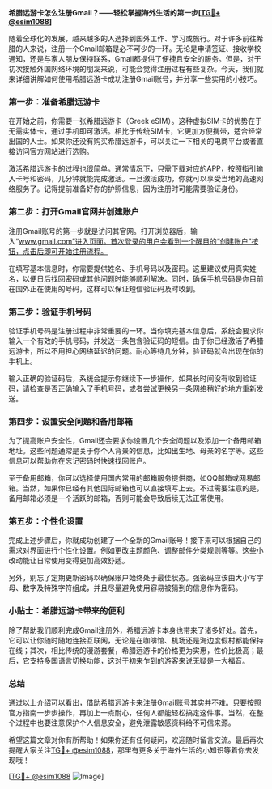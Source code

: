 **希腊远游卡怎么注册Gmail？——轻松掌握海外生活的第一步[[TG💪+ @esim1088](https://t.me/s/esim1088)]**

随着全球化的发展，越来越多的人选择到国外工作、学习或旅行。对于许多前往希腊的人来说，注册一个Gmail邮箱是必不可少的一环。无论是申请签证、接收学校通知，还是与家人朋友保持联系，Gmail都提供了便捷且安全的服务。但是，对于初次接触外国网络环境的朋友来说，可能会觉得注册过程有些复杂。今天，我们就来详细讲解如何使用希腊远游卡成功注册Gmail账号，并分享一些实用的小技巧。

### 第一步：准备希腊远游卡

在开始之前，你需要一张希腊远游卡（Greek eSIM）。这种虚拟SIM卡的优势在于无需实体卡，通过手机即可激活。相比于传统SIM卡，它更加方便携带，适合经常出国的人士。如果你还没有购买希腊远游卡，可以关注一下相关的电商平台或者直接访问官方网站进行选购。

激活希腊远游卡的过程也很简单。通常情况下，只需下载对应的APP，按照指引输入卡号和密码，几分钟就能完成激活。一旦激活成功，你就可以享受当地的高速网络服务了。记得提前准备好你的护照信息，因为注册时可能需要验证身份。

### 第二步：打开Gmail官网并创建账户

注册Gmail账号的第一步就是访问其官网。打开浏览器后，输入“www.gmail.com”进入页面。首次登录的用户会看到一个醒目的“创建账户”按钮，点击后即可开始注册流程。

在填写基本信息时，你需要提供姓名、手机号码以及密码。这里建议使用真实姓名，以便日后找回密码或其他问题时能够顺利解决。同时，确保手机号码是你目前在国外正在使用的号码，这样可以保证短信验证码及时收到。

### 第三步：验证手机号码

验证手机号码是注册过程中非常重要的一环。当你填完基本信息后，系统会要求你输入一个有效的手机号码，并发送一条包含验证码的短信。由于你已经激活了希腊远游卡，所以不用担心网络延迟的问题。耐心等待几分钟，验证码就会出现在你的手机上。

输入正确的验证码后，系统会提示你继续下一步操作。如果长时间没有收到验证码，请检查是否正确输入了手机号码，或者尝试更换另一条网络稍好的地方重新发送。

### 第四步：设置安全问题和备用邮箱

为了提高账户安全性，Gmail还会要求你设置几个安全问题以及添加一个备用邮箱地址。这些问题通常是关于你个人背景的信息，比如出生地、母亲的名字等。这些信息可以帮助你在忘记密码时快速找回账户。

至于备用邮箱，你可以选择使用国内常用的邮箱服务提供商，如QQ邮箱或网易邮箱。当然，如果你已经有其他国际邮箱也可以直接填写上去。不过需要注意的是，备用邮箱必须是一个活跃的邮箱，否则可能会导致后续无法正常使用。

### 第五步：个性化设置

完成上述步骤后，你就成功创建了一个全新的Gmail账号！接下来可以根据自己的需求对界面进行个性化设置。例如更改主题颜色、调整邮件分类规则等等。这些小改动能让日常使用变得更加高效舒适。

另外，别忘了定期更新密码以确保账户始终处于最佳状态。强密码应该由大小写字母、数字及特殊字符组成，并且尽量避免使用容易被猜到的信息作为密码。

### 小贴士：希腊远游卡带来的便利

除了帮助我们顺利完成Gmail注册外，希腊远游卡本身也带来了诸多好处。首先，它可以让你随时随地连接互联网，无论是在咖啡馆、机场还是海边度假村都能保持在线；其次，相比传统的漫游套餐，希腊远游卡的价格更为实惠，性价比极高；最后，它支持多国语言切换功能，这对于初来乍到的游客来说无疑是一大福音。

### 总结

通过以上介绍可以看出，借助希腊远游卡来注册Gmail账号其实并不难。只要按照官方指南一步步操作，再加上一点耐心，任何人都能轻松搞定这件事。当然，在整个过程中也要注意保护个人信息安全，避免泄露敏感资料给不可信来源。

希望这篇文章对你有所帮助！如果你还有任何疑问，欢迎随时留言交流。最后再次提醒大家关注[TG💪+ @esim1088](https://t.me/s/esim1088)，那里有更多关于海外生活的小知识等着你去发现哦！

[[TG💪+ @esim1088](https://t.me/s/esim1088) ![Image](https://i.postimg.cc/4NQfJmqS/Snipaste-2025-05-13-00-14-12.png)]